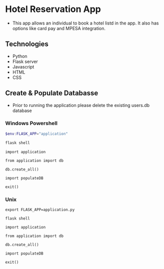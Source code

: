 # Hotel Reservation App

- This app allows an individual to book a hotel listd in the app. It also has options like card pay and MPESA integration.

## Technologies

- Python
- Flask server
- Javascript
- HTML
- CSS

## Create & Populate Databasse

- Prior to running the application please delete the existing users.db database

### Windows Powershell

```Powershell
$env:FLASK_APP="application"
```

```Powershell
flask shell
```

```Flask Shell
import application
```

```Flask Shell
from application import db
```

```Flask Shell
db.create_all()
```

```Flask Shell
import populateDB
```

```Flask Shell
exit()
```

### Unix

```Terminal
export FLASK_APP=application.py
```

```Terminal
flask shell
```

```Flask Shell
import application
```

```Flask Shell
from application import db
```

```Flask Shell
db.create_all()
```

```Flask Shell
import populateDB
```

```Flask Shell
exit()
```
